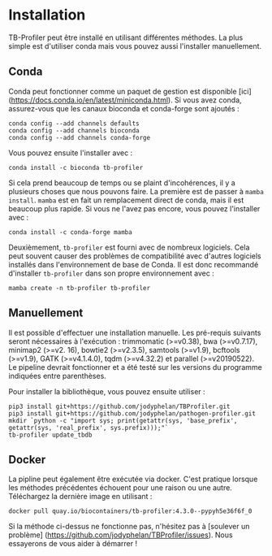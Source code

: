 # Installation 

TB-Profiler peut être installé en utilisant différentes méthodes. La plus simple est d'utiliser conda mais vous pouvez aussi l'installer manuellement.

## Conda 

Conda peut fonctionner comme un paquet de gestion est disponible [ici] (https://docs.conda.io/en/latest/miniconda.html). Si vous avez conda, assurez-vous que les canaux bioconda et conda-forge sont ajoutés :

```
conda config --add channels defaults
conda config --add channels bioconda
conda config --add channels conda-forge
```

Vous pouvez ensuite l'installer avec :

```
conda install -c bioconda tb-profiler
```

Si cela prend beaucoup de temps ou se plaint d'incohérences, il y a plusieurs choses que nous pouvons faire. La première est de passer à `mamba install`. `mamba` est en fait un remplacement direct de conda, mais il est beaucoup plus rapide. Si vous ne l'avez pas encore, vous pouvez l'installer avec :

```
conda install -c conda-forge mamba
```

Deuxièmement, `tb-profiler` est fourni avec de nombreux logiciels. Cela peut souvent causer des problèmes de compatibilité avec d'autres logiciels installés dans l'environnement de base de Conda. Il est donc recommandé d'installer `tb-profiler` dans son propre environnement avec :

```
mamba create -n tb-profiler tb-profiler
```

## Manuellement 

Il est possible d'effectuer une installation manuelle. Les pré-requis suivants seront nécessaires à l'exécution : trimmomatic (>=v0.38), bwa (>=v0.7.17), minimap2 (>=v2. 16), bowtie2 (>=v2.3.5), samtools (>=v1.9), bcftools (>=v1.9), GATK (>=v4.1.4.0), tqdm (>=v4.32.2) et parallel (>=v20190522). Le pipeline devrait fonctionner et a été testé sur les versions du programme indiquées entre parenthèses.

Pour installer la bibliothèque, vous pouvez ensuite utiliser :

```
pip3 install git+https://github.com/jodyphelan/TBProfiler.git
pip3 install git+https://github.com/jodyphelan/pathogen-profiler.git
mkdir `python -c "import sys; print(getattr(sys, 'base_prefix', getattr(sys, 'real_prefix', sys.prefix)));"`
tb-profiler update_tbdb
```

## Docker
La pipline peut également être exécutée via docker. C'est pratique lorsque les méthodes précédentes échouent pour une raison ou une autre. Téléchargez la dernière image en utilisant :

```
docker pull quay.io/biocontainers/tb-profiler:4.3.0--pypyh5e36f6f_0
```

Si la méthode ci-dessus ne fonctionne pas, n'hésitez pas à [soulever un problème] (https://github.com/jodyphelan/TBProfiler/issues). Nous essayerons de vous aider à démarrer !

